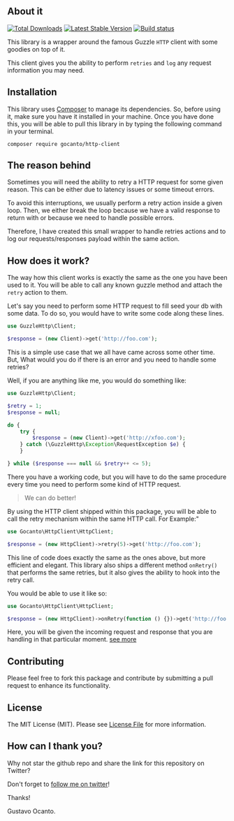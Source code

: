 ## About it

<a href="https://packagist.org/packages/gocanto/http-client"><img src="https://img.shields.io/packagist/dt/gocanto/http-client.svg?style=flat-square" alt="Total Downloads"></a>
<a href="https://packagist.org/packages/gocanto/http-client"><img src="https://img.shields.io/github/v/release/gocanto/http-client.svg?style=flat-square" alt="Latest Stable Version"></a>
<a href="https://travis-ci.org/gocanto/http-client"><img src="https://img.shields.io/travis/gocanto/http-client/master.svg?style=flat-square" alt="Build status"></a>

This library is a wrapper around the famous Guzzle `HTTP` client with some goodies on top of it. 

This client gives you the ability to perform `retries` and `log` any request information you may need. 

## Installation

This library uses [Composer](https://getcomposer.org) to manage its dependencies. So, before using it, make sure you have it installed in your machine. 
Once you have done this, you will be able to pull this library in by typing the following command in your terminal.

```
composer require gocanto/http-client
```

## The reason behind

Sometimes you will need the ability to retry a HTTP request for some given reason. This can be either due to latency issues or some timeout errors. 

To avoid this interruptions, we usually perform a retry action inside a given loop. Then, we either break the loop because we have a valid response to return with or because we need to handle possible errors. 

Therefore, I have created this small wrapper to handle retries actions and to log our requests/responses payload within the same action.

## How does it work? 

The way how this client works is exactly the same as the one you have been used to it. You will be able to call any known guzzle method and attach the `retry` action to them.

Let's say you need to perform some HTTP request to fill seed your db with some data. To do so, you would have to write some code along these lines.

```php
use GuzzleHttp\Client;

$response = (new Client)->get('http://foo.com'); 
```

This is a simple use case that we all have came across some other time. But, What would you do if there is an error and you need to handle some retries?

Well, if you are anything like me, you would do something like:

```php
use GuzzleHttp\Client;

$retry = 1;
$response = null;

do {
    try {
        $response = (new Client)->get('http://xfoo.com');
    } catch (\GuzzleHttp\Exception\RequestException $e) {
    }

} while ($response === null && $retry++ <= 5);
```

There you have a working code, but you will have to do the same procedure every time you need to perform some kind of HTTP request. 

> We can do better!

By using the HTTP client shipped within this package, you will be able to call the retry mechanism within the same HTTP call. For Example:"

```php
use Gocanto\HttpClient\HttpClient;

$response = (new HttpClient)->retry(5)->get('http://foo.com'); 
```

This line of code does exactly the same as the ones above, but more efficient and elegant. This library also ships a different method `onRetry()` that performs the same retries, but it also gives the ability to hook into the retry call. 

You would be able to use it like so: 

```php
use Gocanto\HttpClient\HttpClient;

$response = (new HttpClient)->onRetry(function () {})->get('http://foo.com'); 
```

Here, you will be given the incoming request and response that you are handling in that particular moment. [see more](https://github.com/gocanto/http-client/blob/master/src/HttpClient.php#L82)


## Contributing

Please feel free to fork this package and contribute by submitting a pull request to enhance its functionality.

## License

The MIT License (MIT). Please see [License File](https://github.com/gocanto/http-client/blob/master/LICENSE.md) for more information.


## How can I thank you?
Why not star the github repo and share the link for this repository on Twitter?


Don't forget to [follow me on twitter](https://twitter.com/gocanto)!

Thanks!

Gustavo Ocanto.
